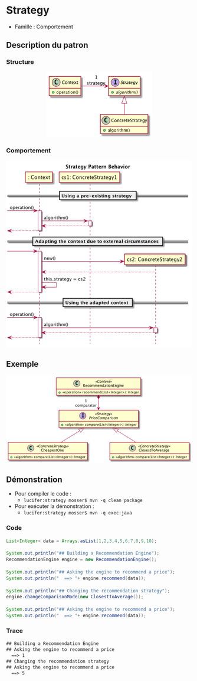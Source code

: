 # Strategy

  * Famille : Comportement

## Description du patron 

### Structure

<div align="center">

![singleton class diag](./uml/strategy_cd.png)

</div>

### Comportement

<div align="center">

![singleton class diag](./uml/strategy_sd.png)

</div>

## Exemple

<div align="center">

![singleton class diag](./uml/_example.png)

</div>

## Démonstration

  * Pour compiler le code : 
    * `lucifer:strategy mosser$ mvn -q clean package`
  * Pour exécuter la démonstration :
    * `lucifer:strategy mosser$ mvn -q exec:java`

### Code

```java
List<Integer> data = Arrays.asList(1,2,3,4,5,6,7,8,9,10);

System.out.println("## Building a Recommendation Engine");
RecommendationEngine engine = new RecommendationEngine();

System.out.println("## Asking the engine to recommend a price");
System.out.println("  ==> "+ engine.recommend(data));

System.out.println("## Changing the recommendation strategy");
engine.changeComparisonMode(new ClosestToAverage());

System.out.println("## Asking the engine to recommend a price");
System.out.println("  ==> "+ engine.recommend(data));
```

### Trace

```
## Building a Recommendation Engine
## Asking the engine to recommend a price
  ==> 1
## Changing the recommendation strategy
## Asking the engine to recommend a price
  ==> 5
```